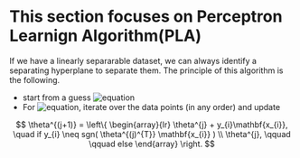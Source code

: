 # This section focuses on Perceptron Learnign Algorithm(PLA)

If we have a linearly separarable dataset, we can always identify a separating hyperplane to separate them.
The principle of this algorithm is the following.

* start from a guess ![equation](https://latex.codecogs.com/gif.latex?\theta)
* For ![equation](https://latex.codecogs.com/gif.latex?j&space;>&space;1), iterate over the data points (in any order) 
and update

$$
    \theta^{(j+1)} = \left\{
        \begin{array}{lr}
        \theta^{j} + y_{i}\mathbf{x_{i}}, \quad if y_{i} \neq sgn( \theta^{(j)^{T}} \mathbf{x_{i}} ) \\
        \theta^{j}, \qquad \qquad else
        \end{array}
        \right.
$$
